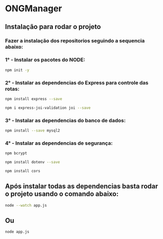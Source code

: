# ONGManager

## Instalação para rodar o projeto

### Fazer a instalação dos repositorios seguindo a sequencia abaixo:


### 1° - Instalar os pacotes do NODE:

```bash
npm init -y
```

### 2° - Instalar as dependencias do Express para controle das rotas:

```bash
npm install express --save
```

```bash
npm i express-joi-validation joi --save
```

### 3° - Instalar as dependencias do banco de dados:

```bash
npm install --save mysql2
```

### 4° - Instalar as dependencias de segurança:

```bash
npm bcrypt
```

```bash
npm install dotenv --save
```
```bash
npm install cors
```

## Após instalar todas as dependencias basta rodar o projeto usando o comando abaixo:

```bash
node --watch app.js
```

## Ou

```bash
node app.js
```


